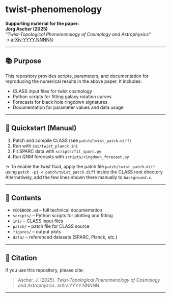 # twist-phenomenology

**Supporting material for the paper:**  
**Jörg Ascher (2025)**  
*“Twist-Topological Phenomenology of Cosmology and Astrophysics”*  
→ [arXiv:YYYY.NNNNN](https://arxiv.org/abs/YYYY.NNNNN)

---

## 📚 Purpose

This repository provides scripts, parameters, and documentation for reproducing the numerical results in the above paper. It includes:

- CLASS input files for twist cosmology
- Python scripts for fitting galaxy rotation curves
- Forecasts for black hole ringdown signatures
- Documentation for parameter values and data usage

---

## 🧪 Quickstart (Manual)

1. Patch and compile CLASS (see `patch/twist_patch.diff`)
2. Run with `ini/twist_planck.ini`
3. Fit SPARC data with `scripts/fit_sparc.py`
4. Run QNM forecasts with `scripts/ringdown_forecast.py`

→ To enable the twist fluid, apply the patch file `patch/twist_patch.diff`  
   using `patch -p1 < patch/twist_patch.diff` inside the CLASS root directory.  
   Alternatively, add the few lines shown there manually to `background.c`.


---

## 📂 Contents

- `CODEBOOK.md` – full technical documentation
- `scripts/` – Python scripts for plotting and fitting
- `ini/` – CLASS input files
- `patch/` – patch file for CLASS source
- `figures/` – output plots
- `data/` – referenced datasets (SPARC, Planck, etc.)

---

## 📜 Citation

If you use this repository, please cite:

> Ascher, J. (2025). *Twist-Topological Phenomenology of Cosmology and Astrophysics*. arXiv:YYYY.NNNNN

---

